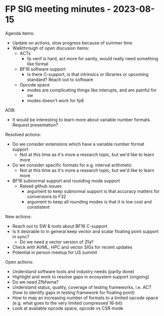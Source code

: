 # FP SIG meeting minutes - 2023-08-15

Agenda items:
- Update on actions, slow progress because of summer time
- Walkthrough of open discusion items:
    - ACTs
        - fp verif is hard, act more for sanity, would really need something like formal
    - BF16 software support
        - Is there C-support, is that intrinsics or libraries or upcoming standard? Reach out to software
    - Opcode space
        - modes are complicating things like interupts, and are painful for sw
        - modes doesn't work for fp8

AOB:
- It would be interesting to learn more about variable number formats. Request presentation?

Resolved actions:
- Do we consider extensions which have a variable number format support
    - Not at this time as it's more a research topic, but we'd like to learn more
- Do we consider specific formats for e.g. interval arithmetic
    - Not at this time as it's more a research topic, but we'd like to learn more
- BF16 subnormal support and rounding mode support
    - Raised github issues
        - argument to keep subnormal support is that accuracy matters for conversions to F32
        - argument to keep all rounding modes is that it is low cost and constistent

New actions:
- Reach out to SW & tools about BF16 C-support
- Is it desirable to in general keep vector and scalar floating point support in sync?
    - Do we need a vector version of Zfa?
- Check with AI/ML, HPC and vector SIGs for recent updates
- Potential in person meetup for US summit

Open actions:
- Understand software tools and industry needs (partly done)
- Highlight and work to resolve gaps in ecosystem support (ongoing)
- Do we need Zfbfwma?
- Understand status, quality, coverage of testing frameworks, i.e. ACT (how to identify gaps in testing framework for floating point)
- How to map an increasing number of formats to a limited opcode space (e.g. what goes to the very limited compressed 16-bit)
- Look at available opcode space, opcode vs CSR mode
